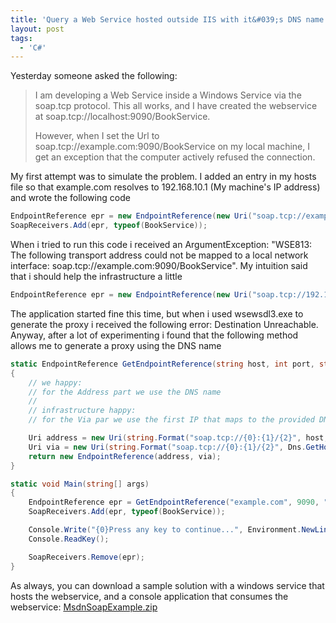 ```yaml
---
title: 'Query a Web Service hosted outside IIS with it&#039;s DNS name'
layout: post
tags:
  - 'C#'
---
```

Yesterday someone asked the following:

> <div>
>   I am developing a Web Service inside a Windows Service via the soap.tcp protocol. This all works, and I have created the webservice at soap.tcp://localhost:9090/BookService.</p> 
>   
>   <p>
>     However, when I set the Url to soap.tcp://example.com:9090/BookService on my local machine, I get an exception that the computer actively refused the connection.
>   </p>
> </div>

My first attempt was to simulate the problem. I added an entry in my hosts file so that example.com resolves to 192.168.10.1 (My machine's IP address) and wrote the following code

```csharp
EndpointReference epr = new EndpointReference(new Uri("soap.tcp://example.com:9090/BookService"));
SoapReceivers.Add(epr, typeof(BookService));
```

When i tried to run this code i received an ArgumentException: "WSE813: The following transport address could not be mapped to a local network interface: soap.tcp://example.com:9090/BookService". My intuition said that i should help the infrastructure a little

```csharp
EndpointReference epr = new EndpointReference(new Uri("soap.tcp://192.168.10.1:9090/BookService"));
```

The application started fine this time, but when i used wsewsdl3.exe to generate the proxy i received the following error: Destination Unreachable. Anyway, after a lot of experimenting i found that the following method allows me to generate a proxy using the DNS name

```csharp
static EndpointReference GetEndpointReference(string host, int port, string path)
{
	// we happy:
	// for the Address part we use the DNS name
	//
	// infrastructure happy:
	// for the Via par we use the first IP that maps to the provided DNS name

	Uri address = new Uri(string.Format("soap.tcp://{0}:{1}/{2}", host, port, path));
	Uri via = new Uri(string.Format("soap.tcp://{0}:{1}/{2}", Dns.GetHostEntry(host).AddressList[0], port, path));
	return new EndpointReference(address, via);
}

static void Main(string[] args)
{
	EndpointReference epr = GetEndpointReference("example.com", 9090, "BookService");
	SoapReceivers.Add(epr, typeof(BookService));

	Console.Write("{0}Press any key to continue...", Environment.NewLine);
	Console.ReadKey();

	SoapReceivers.Remove(epr);
}
```

As always, you can download a sample solution with a windows service that hosts the webservice, and a console application that consumes the webservice: [MsdnSoapExample.zip](http://www.timvw.be/wp-content/code/csharp/MsdnSoapExample.zip)
